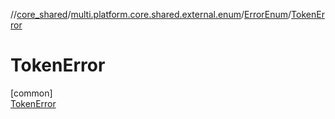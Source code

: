 //[core_shared](../../../../index.md)/[multi.platform.core.shared.external.enum](../../index.md)/[ErrorEnum](../index.md)/[TokenError](index.md)

# TokenError

[common]\
[TokenError](index.md)
